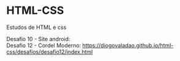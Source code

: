 # HTML-CSS
Estudos de HTML e css

Desafio 10 - Site android: <a href="https://diogovaladao.github.io/html-css/Desafios/desafio10/android.html" target="_blank"></a><br>
Desafio 12 - Cordel Moderno: <a href="https://diogovaladao.github.io/html-css/desafios/desafio12/index.html">https://diogovaladao.github.io/html-css/desafios/desafio12/index.html</a>
